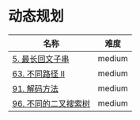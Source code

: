 # 动态规划

**名称**|**难度**
--------|--------
[5. 最长回文子串](./63.%20最长回文子串)|medium
[63. 不同路径 II](./63.%20不同路径%20II)|medium
[91. 解码方法](./96.%20不同的二叉搜索树)|medium
[96. 不同的二叉搜索树](./96.%20不同的二叉搜索树)|medium
